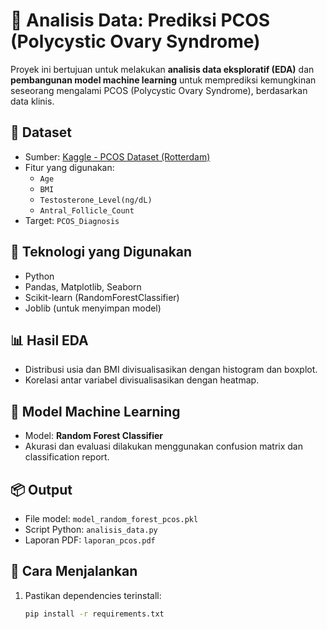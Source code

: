 # 🧬 Analisis Data: Prediksi PCOS (Polycystic Ovary Syndrome)

Proyek ini bertujuan untuk melakukan **analisis data eksploratif (EDA)** dan **pembangunan model machine learning** untuk memprediksi kemungkinan seseorang mengalami PCOS (Polycystic Ovary Syndrome), berdasarkan data klinis.

## 📂 Dataset
- Sumber: [Kaggle - PCOS Dataset (Rotterdam)](https://www.kaggle.com/datasets/lucass0s0/polycystic-ovary-syndrome-pcos)
- Fitur yang digunakan:
  - `Age`
  - `BMI`
  - `Testosterone_Level(ng/dL)`
  - `Antral_Follicle_Count`
- Target: `PCOS_Diagnosis`

## 🧪 Teknologi yang Digunakan
- Python
- Pandas, Matplotlib, Seaborn
- Scikit-learn (RandomForestClassifier)
- Joblib (untuk menyimpan model)

## 📊 Hasil EDA
- Distribusi usia dan BMI divisualisasikan dengan histogram dan boxplot.
- Korelasi antar variabel divisualisasikan dengan heatmap.

## 🧠 Model Machine Learning
- Model: **Random Forest Classifier**
- Akurasi dan evaluasi dilakukan menggunakan confusion matrix dan classification report.

## 📦 Output
- File model: `model_random_forest_pcos.pkl`
- Script Python: `analisis_data.py`
- Laporan PDF: `laporan_pcos.pdf`

## 🚀 Cara Menjalankan
1. Pastikan dependencies terinstall:
   ```bash
   pip install -r requirements.txt
